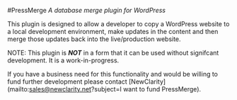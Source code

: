 
#PressMerge 
_A database merge plugin for WordPress_

This plugin is designed to allow a developer to copy a WordPress website to a local development environment, 
make updates in the content and then merge those updates back into the live/production website.

NOTE: This plugin is **_NOT_** in a form that it can be used without signifcant development.  It is a work-in-progress.  

If you have a business need for this functionality and would be willing to fund further development please contact [NewClarity](mailto:sales@newclarity.net?subject=I want to fund PressMerge).  


